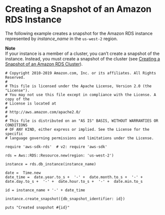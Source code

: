 # Creating a Snapshot of an Amazon RDS Instance<a name="rds-example-create-snapshot"></a>

The following example creates a snapshot for the Amazon RDS instance represented by *instance\_name* in the `us-west-2` region\.

**Note**  
If your instance is a member of a cluster, you can’t create a snapshot of the instance\. Instead, you must create a snapshot of the cluster \(see [Creating a Snapshot of an Amazon RDS Cluster](rds-example-create-cluster-snapshot.md#aws-ruby-sdk-rds-example-create-cluster-snapshot)\)\.

```
# Copyright 2010-2019 Amazon.com, Inc. or its affiliates. All Rights Reserved.
#
# This file is licensed under the Apache License, Version 2.0 (the "License").
# You may not use this file except in compliance with the License. A copy of the
# License is located at
#
# http://aws.amazon.com/apache2.0/
#
# This file is distributed on an "AS IS" BASIS, WITHOUT WARRANTIES OR CONDITIONS
# OF ANY KIND, either express or implied. See the License for the specific
# language governing permissions and limitations under the License.

require 'aws-sdk-rds'  # v2: require 'aws-sdk'

rds = Aws::RDS::Resource.new(region: 'us-west-2')
      
instance = rds.db_instance(instance_name)
      
date =  Time.new
date_time =  date.year.to_s +  '-' +  date.month.to_s +  '-' +  date.day.to_s +  '-' +  date.hour.to_s +  '-' +  date.min.to_s

id = instance_name + '-' + date_time
      
instance.create_snapshot({db_snapshot_identifier: id})

puts "Created snapshot #{id}"
```